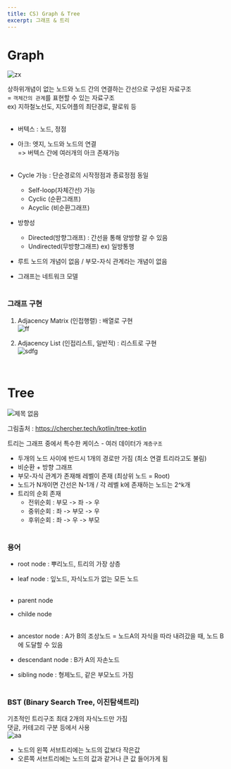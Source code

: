 ```yaml
---
title: CS) Graph & Tree
excerpt: 그래프 & 트리
---
```


# Graph
![zx](https://user-images.githubusercontent.com/103614357/180789333-a8e4120f-84be-450a-99af-b7f517fd212f.png)  

상하위개념이 없는 노드와 노드 간의 연결하는 간선으로 구성된 자료구조  
= `객체간의 관계`를 표현할 수 있는 자료구조   
ex) 지하철노선도, 지도어플의 최단경로, 팔로워 등 
<br/><br/>

- 버텍스 : 노드, 정점  
- 아크: 엣지, 노드와 노드의 연결  
=> 버텍스 간에 여러개의 아크 존재가능 <br/><br/>  

- Cycle 가능 : 단순경로의 시작정점과 종료정점 동일
  - Self-loop(자체간선) 가능
  - Cyclic (순환그래프)
  - Acyclic (비순환그래프)
- 방향성
  - Directed(방향그래프) : 간선을 통해 양방향 갈 수 있음
  - Undirected(무방향그래프) ex) 일방통행
- 루트 노드의 개념이 없음 / 부모-자식 관계라는 개념이 없음
- 그래프는 네트워크 모델 <br/><br/>

### 그래프 구현
1) Adjacency Matrix (인접행렬)  : 배열로 구현  
![ff](https://user-images.githubusercontent.com/103614357/180789371-abc75007-75c9-42e9-b408-0e89aee46285.png)  

2) Adjacency List (인접리스트, 일반적) : 리스트로 구현  
![sdfg](https://user-images.githubusercontent.com/103614357/180789513-6c553303-53fa-4ab6-8082-cabeb12de2e1.png)   

<br/>

# Tree
![제목 없음](https://user-images.githubusercontent.com/103614357/180796952-98764886-f75a-42f2-a1a4-39458aaadeb4.png)  


그림출처 : https://chercher.tech/kotlin/tree-kotlin

트리는 그래프 중에서 특수한 케이스 - 여러 데이터가 `계층구조`
- 두개의 노드 사이에 반드시 1개의 경로만 가짐 (최소 연결 트리라고도 불림)
- 비순환 + 방향 그래프
- 부모-자식 관계가 존재해 레벨이 존재 (최상위 노드 = Root)
- 노드가 N개이면 간선은 N-1개 / 각 레벨 k에 존재하는 노드는 2^k개
- 트리의 순회 존재
  - 전위순회 : 부모 -> 좌 -> 우
  - 중위순회 : 좌 -> 부모 -> 우
  - 후위순회 : 좌 -> 우 -> 부모 <br/><br/>
 
### 용어
- root node : 뿌리노드, 트리의 가장 상층
- leaf node : 잎노드, 자식노드가 없는 모든 노드 <br/><br/>  

- parent node  
- childe node  <br/><br/>   

- ancestor node : A가 B의 조상노드 = 노드A의 자식을 따라 내려갔을 때, 노드 B에 도달할 수 있음  
- descendant node : B가 A의 자손노드
- sibling node : 형제노드, 같은 부모노드 가짐 <br/><br/>  

### BST (Binary Search Tree, 이진탐색트리)
기초적인 트리구조
최대 2개의 자식노드만 가짐  
댓글, 카테고리 구분 등에서 사용   
![aa](https://user-images.githubusercontent.com/103614357/180791411-e5fe1036-f712-4bb3-a971-4bfa5113783a.png)   
- 노드의 왼쪽 서브트리에는 노드의 값보다 작은값  
- 오른쪽 서브트리에는 노드의 값과 같거나 큰 값 들어가게 됨  
<br/>
